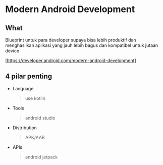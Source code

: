 # Modern Android Development

## What

Blueprint untuk para developer supaya bisa lebih produktif dan menghasilkan aplikasi yang jauh lebih bagus dan kompatibel untuk jutaan device

[https://developer.android.com/modern-android-development]

## 4 pilar penting

- Language
  > use kotlin
- Tools
  > android studio
- Distribution
  > APK/AAB
- APIs
  > android jetpack

